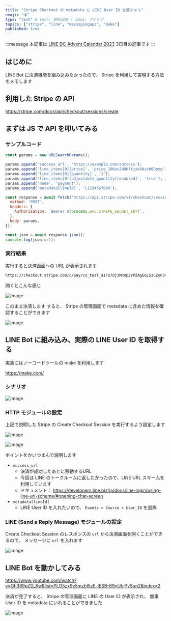 ```yaml
---
title: "Stripe Checkout の metadata に LINE User ID を渡すメモ"
emoji: "💰"
type: "tech" # tech: 技術記事 / idea: アイデア
topics: ["stripe", "line", "messagingapi", "make"]
published: true
---
```



:::message
本記事は [LINE DC Advent Calendar 2023](https://qiita.com/advent-calendar/2023/lineapi) 3日目の記事です
:::


## はじめに

LINE Bot に決済機能を組み込みたかったので、 Stripe を利用して実現する方法をメモします


## 利用した Stripe の API

https://stripe.com/docs/api/checkout/sessions/create


## まずは JS で API を叩いてみる

### サンプルコード

```js
const params = new URLSearchParams();

params.append('success_url', 'https://example.com/success');
params.append('line_items[0][price]', 'price_1O6vxJH0HlXjxbVAzs06Dpyq');
params.append('line_items[0][quantity]', '1');
params.append('line_items[0][adjustable_quantity][enabled]', 'true'); // Checkout で数量を変更可能にする
params.append('mode', 'payment');
params.append('metadata[lineId]', 'L1234567890');

const response = await fetch('https://api.stripe.com/v1/checkout/sessions', {
  method: 'POST',
  headers: {
    Authorization: `Bearer ${process.env.STRIPE_SECRET_KEY}`,
  },
  body: params,
});

const json = await response.json();
console.log(json.url);
```

### 実行結果

実行すると決済画面への URL が表示されます

```
https://checkout.stripe.com/c/pay/cs_test_a1Fo7Oj3MR4p2YPZAgE6L5zuZyn346F20XJSShidrZWL94ymNz2abH7Wm0#fidkdWxOYHwnPyd1blpxYHZxWnMwd01dfEZWc3ZGVD1ufXxdSHE0a1I8QDU1U3I9alI0dEsnKSdjd2poVmB3c2B3Jz9xd3BgKSdpZHxqcHFRfHVgJz8ndmxrYmlgWmxxYGgnKSdga2RnaWBVaWRmYG1qaWFgd3YnP3F3cGB4JSUl
```

開くとこんな感じ

![image](https://i.imgur.com/T9U8Y4L.png)

このまま決済します
すると、 Stripe の管理画面で metadata に含めた情報を確認することができます

![image](https://i.imgur.com/c3GC3nr.png)


## LINE Bot に組み込み、実際の LINE User ID を取得する

実装にはノーコードツールの make を利用します

https://make.com/

### シナリオ

![image](https://i.imgur.com/r4IVSfX.png)

### HTTP モジュールの設定

上記で説明した Stripe の Create Checkout Session を実行するよう設定します

![image](https://i.imgur.com/waEttVM.png)

![image](https://i.imgur.com/JPygfFY.png)

ポイントをかいつまんで説明します

- `success_url`
  - 決済が成功したあとに移動するURL
  - 今回は LINE のトークルームに返したかったので、LINE URL スキームを利用しています
  - ドキュメント： https://developers.line.biz/ja/docs/line-login/using-line-url-scheme/#opening-chat-screen
- `metadata[lineId]`
  - LINE User ID を入れたいので、 `Events > Source > User_ID` を選択

### LINE (Send a Reply Message) モジュールの設定

Create Checkout Session のレスポンスの `url` から決済画面を開くことができるので、
メッセージに `url` を入れます

![image](https://i.imgur.com/UloBmVJ.png)


## LINE Bot を動かしてみる

https://www.youtube.com/watch?v=Gh389pZD_Kw&list=PLO5zx9y5mzbl5zE-lESB-69nUbjPvSun2&index=2

決済が完了すると、 Stripe の管理画面に LINE の User ID が表示され、
無事 User ID を metadata にいれることができました

![image](https://i.imgur.com/b2onm0i.png)

